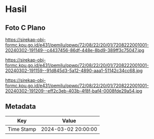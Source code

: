 # Hasil

## Foto C Plano

https://sirekap-obj-formc.kpu.go.id/e431/pemilu/ppwp/72/08/22/20/01/7208222001001-20240302-191149--c4437456-86df-448e-8bd9-389ff3c75047.jpg

https://sirekap-obj-formc.kpu.go.id/e431/pemilu/ppwp/72/08/22/20/01/7208222001001-20240302-191159--91d845d3-5a12-4890-aaa1-51142c34cc68.jpg

https://sirekap-obj-formc.kpu.go.id/e431/pemilu/ppwp/72/08/22/20/01/7208222001001-20240302-191209--eff2c3eb-403b-4f8f-baf4-0008fde29a54.jpg


## Metadata

| Key        | Value               |
| ---------- | ------------------- |
| Time Stamp | 2024-03-02 20:00:00 |



